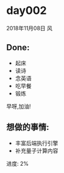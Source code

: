 # day002
2018年11月08日 风 

## Done:
- 起床
- 读诗
- 念英语
- 吃早餐
- 锻炼

早呀,加油!

## 想做的事情:
- 丰富后端执行引擎
- 补充量子计算内容

进度: 2%
